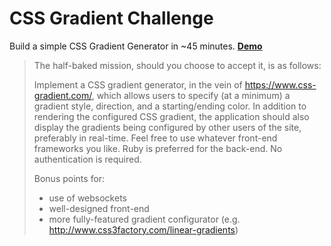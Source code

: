# CSS Gradient Challenge

Build a simple CSS Gradient Generator in ~45 minutes. __[Demo](https://css-gradients-challenge.herokuapp.com/)__

> The half-baked mission, should you choose to accept it, is as follows:
>
> Implement a CSS gradient generator, in the vein of https://www.css-gradient.com/, which allows users to specify (at a minimum) a gradient style, direction, and a starting/ending color. In addition to rendering the configured CSS gradient, the application should also display the gradients being configured by other users of the site, preferably in real-time. Feel free to use whatever front-end frameworks you like. Ruby is preferred for the back-end. No authentication is required.
>
> Bonus points for:
> - use of websockets
> - well-designed front-end
> - more fully-featured gradient configurator (e.g. http://www.css3factory.com/linear-gradients)
